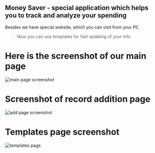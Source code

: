 ## Money Saver - special application which helps you to track and analyze your spending
Besides we have special website, which you can visit from your PC
> Now you can use templates for fast updating of your info

# Here is the screenshot of our main page
![main page screenshot](https://i.ibb.co/VNxvSyn/Screenshot-20190305-224600-com-nevmem-moneysaver.jpg)

# Screenshot of record addition page
![add page screenshot](https://i.ibb.co/xSbtnmS/Screenshot-20190305-224136-com-nevmem-moneysaver.jpg)

# Templates page screenshot
![templates page](https://i.ibb.co/QDs4mD1/Screenshot-20190305-224130-com-nevmem-moneysaver.jpg)
